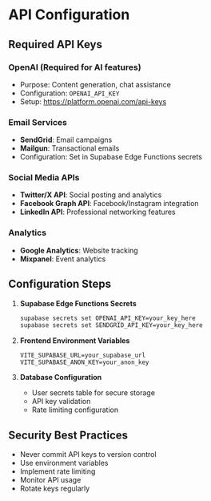 
# API Configuration

## Required API Keys

### OpenAI (Required for AI features)
- Purpose: Content generation, chat assistance
- Configuration: `OPENAI_API_KEY`
- Setup: https://platform.openai.com/api-keys

### Email Services
- **SendGrid**: Email campaigns
- **Mailgun**: Transactional emails
- Configuration: Set in Supabase Edge Functions secrets

### Social Media APIs
- **Twitter/X API**: Social posting and analytics
- **Facebook Graph API**: Facebook/Instagram integration
- **LinkedIn API**: Professional networking features

### Analytics
- **Google Analytics**: Website tracking
- **Mixpanel**: Event analytics

## Configuration Steps

1. **Supabase Edge Functions Secrets**
   ```bash
   supabase secrets set OPENAI_API_KEY=your_key_here
   supabase secrets set SENDGRID_API_KEY=your_key_here
   ```

2. **Frontend Environment Variables**
   ```env
   VITE_SUPABASE_URL=your_supabase_url
   VITE_SUPABASE_ANON_KEY=your_anon_key
   ```

3. **Database Configuration**
   - User secrets table for secure storage
   - API key validation
   - Rate limiting configuration

## Security Best Practices
- Never commit API keys to version control
- Use environment variables
- Implement rate limiting
- Monitor API usage
- Rotate keys regularly
